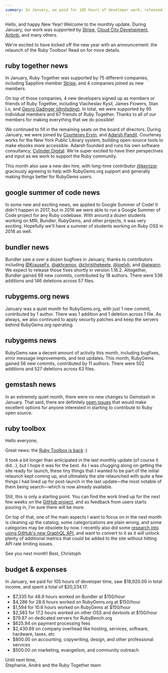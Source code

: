 ```yaml
---
summary: In January, we paid for 105 hours of developer work, released bug fixes in Bundler and RubyGems, and relaunched the Ruby Toolbox.
---
```


Hello, and happy New Year! Welcome to the monthly update. During January, our work was supported by [Stripe](https://stripe.com), [Cloud City Development](http://www.cloudcity.io), [Airbnb](http://airbnb.com), and many others.

We're excited to have kicked off the new year with an announcement: the relaunch of the Ruby Toolbox! Read on for more details.

## ruby together news

In January, Ruby Together was supported by 75 different companies, including Sapphire member [Stripe](https://stripe.com), and 4 companies joined as new members.

On top of those companies, 4 new developers signed up as members or friends of Ruby Together, including Viacheslav Kysil, James Flowers, Stan Lo, and [Georg Gadinger (@nilsding)](https://twitter.com/nilsding). In total, we were supported by 95 individual members and 67 friends of Ruby Together. Thanks to all of our members for making everything that we do possible!

We continued to fill in the remaining seats on the board of directors. During January, we were joined by [Courteney Ervin](https://twitter.com/courteneyervin), and [Adarsh Pandit](https://twitter.com/adarshp). Courteney works for the New York Public Library system, building open-source tools to make ebooks more accessible. Adarsh founded and runs his own software consultancy, [Cylinder Digital](http://cylinder.digital). We're super excited to have their perspectives and input as we work to support the Ruby community.

This month also saw a new dev hire, with long-time contributor [@kerrizor](https://twitter.com/kerrizor) graciously agreeing to help with RubyGems.org support and generally making things better for RubyGems users.

## google summer of code news

In some new and exciting news, we applied to Google Summer of Code! It didn't happen in 2017, but in 2016 we were able to run a Google Summer of Code project for any Ruby codebase. With around a dozen students working on MRI, Bundler, RubyGems, and other projects, it was very exciting. Hopefully we'll have a summer of students working on Ruby OSS in 2018 as well.

## bundler news

Bundler saw a over a dozen bugfixes in January, thanks to contributors including [@KrauseFx](https://www.github.com/KrauseFx), [@akhramov](https://github.com/akhramov), [@christhekeele](https://github.com/christhekeele), [@joelvh](https://github.com/joelvh), and [@ajwann](https://github.com/ajwann). We expect to release those fixes shortly in version 1.16.2. Altogether, Bundler gained 69 new commits, contributed by 18 authors. There were 536 additions and 146 deletions across 57 files.

## rubygems.org news

January was a quiet month for RubyGems.org, with just 1 new commit, contributed by 1 author. There was 1 addition and 1 deletion across 1 file. As always, we also continued to apply security patches and keep the servers behind RubyGems.org operating.

## rubygems news

RubyGems saw a decent amount of activity this month, including bugfixes, error message improvements, and test updates. This month, RubyGems gained 56 new commits, contributed by 11 authors. There were 502 additions and 527 deletions across 63 files.

## gemstash news

In an extremely quiet month, there were no new changes to Gemstash in January. That said, there are definitely [open issues](https://github.com/bundler/gemstash/issues) that would make excellent options for anyone interested in starting to contribute to Ruby open source.

## ruby toolbox

Hello everyone,

Great news: the [Ruby Toolbox is back](https://www.ruby-toolbox.com/blog/2018-02-01/lets-push-things-forward) :)

It took a bit longer than anticipated in the last monthly update (of course it did...), but I hope it was for the best. As I was chugging along on getting the site ready for launch, these tiny things that I wanted to be part of the initial relaunch kept coming up, and ultimately the site relaunched with quite a few things I had lined up for post-launch in the last update—the most notable of them being search—which is now already available.

Still, this is only a starting point. You can find the work lined up for the next few weeks on the [GitHub project](https://github.com/rubytoolbox/rubytoolbox/projects/1), and as feedback from users starts pouring in, I'm sure there will be more.

On top of that, one of the main aspects I want to focus on in the next month is cleaning up the catalog; some categorizations are plain wrong, and some categories may be obsolete by now. I recently also did some [research into using GitHub's new GraphQL API](https://github.com/rubytoolbox/rubytoolbox/pull/94), and want to convert to it as it will unlock plenty of additional metrics that could be added to the site without hitting API rate limiting issues.

See you next month! 
Best,
Christoph

## budget &amp; expenses

In January, we paid for 105 hours of developer time, saw $18,920.00 in total income, and spent a total of $20,234.17.

* $7,335 for 48.9 hours worked on Bundler at $150/hour
* $4,286 for 28.6 hours worked on RubyGems.org at $150/hour
* $1,594 for 10.6 hours worked on RubyGems at $150/hour
* $2,583 for 17.2 hours worked on other OSS and devtools at $150/hour
* $79.87 on dedicated servers for RubyBench.org
* $625.94 on payment processing fees
* $2,430.69 on company overhead like hosting, services, software, hardware, taxes, etc
* $800.00 on accounting, copywriting, design, and other professional services
* $500.00 on marketing, evangelism, and community outreach

Until next time,<br>
Stephanie, André and the Ruby Together team
